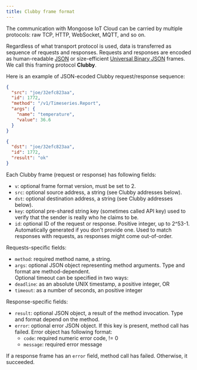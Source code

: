 ```yaml
---
title: Clubby frame format
---
```


The communication with Mongoose IoT Cloud can be carried
by multiple protocols: raw TCP, HTTP, WebSocket, MQTT,
and so on.

Regardless of what transport protocol is used, data is
transferred as sequence of requests and responses.
Requests and responses are
encoded as human-readable [JSON](http://www.json.org/)
or size-efficient
[Universal Binary JSON](http://ubjson.org/) frames.
We call this framing protocol **Clubby**.

Here is an example of JSON-ecoded Clubby request/response sequence:

```json
{
  "src": "joe/32efc823aa",
  "id": 1772,
  "method": "/v1/Timeseries.Report",
  "args": {
    "name": "temperature",
    "value": 36.6
  }
}

```

```json
{
  "dst": "joe/32efc823aa",
  "id": 1772,
  "result": "ok"
}

```

Each Clubby frame (request or response) has following fields:

- `v`: optional frame format version, must be set to 2.
- `src`: optional source address, a string (see Clubby addresses below).
- `dst`: optional destination address, a string (see Clubby addresses below).
- `key`: optional pre-shared string key (sometimes called API key) used to
  verify that the sender is really who he claims to be.
- `id`: optional ID of the request or response.
  Positive integer, up to 2^53-1.
  Automatically generated if you don't
  provide one. Used to match responses with requests,
  as responses might come out-of-order.

Requests-specific fields:
- `method`: required method name, a string.
- `args`: optional JSON object representing method arguments.
  Type and format are method-dependent.
<br>Optional timeout can be specified in two ways:
- `deadline`: as an absolute UNIX timestamp, a positive integer, OR
- `timeout`: as a number of seconds, an positive integer

Response-specific fields:
- `result`: optional JSON object, a result of the method invocation.
  Type and format depend on the method.
- `error`: optional error JSON object. If this key is present,
  method call has failed. Error object has following format:
  - `code`: required numeric error code, != 0
  - `message`: required error message

If a response frame has an `error` field, method call
has failed. Otherwise, it succeeded.
